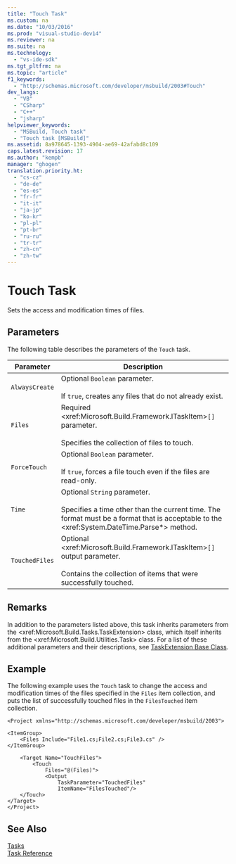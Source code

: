```yaml
---
title: "Touch Task"
ms.custom: na
ms.date: "10/03/2016"
ms.prod: "visual-studio-dev14"
ms.reviewer: na
ms.suite: na
ms.technology: 
  - "vs-ide-sdk"
ms.tgt_pltfrm: na
ms.topic: "article"
f1_keywords: 
  - "http://schemas.microsoft.com/developer/msbuild/2003#Touch"
dev_langs: 
  - "VB"
  - "CSharp"
  - "C++"
  - "jsharp"
helpviewer_keywords: 
  - "MSBuild, Touch task"
  - "Touch task [MSBuild]"
ms.assetid: 8a978645-1393-4904-ae69-42afabd8c109
caps.latest.revision: 17
ms.author: "kempb"
manager: "ghogen"
translation.priority.ht: 
  - "cs-cz"
  - "de-de"
  - "es-es"
  - "fr-fr"
  - "it-it"
  - "ja-jp"
  - "ko-kr"
  - "pl-pl"
  - "pt-br"
  - "ru-ru"
  - "tr-tr"
  - "zh-cn"
  - "zh-tw"
---
```

# Touch Task
Sets the access and modification times of files.  
  
## Parameters  
 The following table describes the parameters of the `Touch` task.  
  
|Parameter|Description|  
|---------------|-----------------|  
|`AlwaysCreate`|Optional `Boolean` parameter.<br /><br /> If `true`, creates any files that do not already exist.|  
|`Files`|Required \<xref:Microsoft.Build.Framework.ITaskItem>`[]` parameter.<br /><br /> Specifies the collection of files to touch.|  
|`ForceTouch`|Optional `Boolean` parameter.<br /><br /> If `true`, forces a file touch even if the files are read-only.|  
|`Time`|Optional `String` parameter.<br /><br /> Specifies a time other than the current time. The format must be a format that is acceptable to the \<xref:System.DateTime.Parse*> method.|  
|`TouchedFiles`|Optional \<xref:Microsoft.Build.Framework.ITaskItem>`[]` output parameter.<br /><br /> Contains the collection of items that were successfully touched.|  
  
## Remarks  
 In addition to the parameters listed above, this task inherits parameters from the \<xref:Microsoft.Build.Tasks.TaskExtension> class, which itself inherits from the \<xref:Microsoft.Build.Utilities.Task> class. For a list of these additional parameters and their descriptions, see [TaskExtension Base Class](../VS_IDE/taskextension-base-class.md).  
  
## Example  
 The following example uses the `Touch` task to change the access and modification times of the files specified in the `Files` item collection, and puts the list of successfully touched files in the `FilesTouched` item collection.  
  
```  
<Project xmlns="http://schemas.microsoft.com/developer/msbuild/2003">  
  
<ItemGroup>  
    <Files Include="File1.cs;File2.cs;File3.cs" />  
</ItemGroup>  
  
    <Target Name="TouchFiles">  
        <Touch  
            Files="@(Files)">  
            <Output  
                TaskParameter="TouchedFiles"  
                ItemName="FilesTouched"/>  
    </Touch>  
</Target>  
</Project>  
```  
  
## See Also  
 [Tasks](../VS_IDE/msbuild-tasks.md)   
 [Task Reference](../VS_IDE/msbuild-task-reference.md)